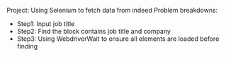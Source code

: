 Project: Using Selenium to fetch data from indeed
Problem breakdowns:
* Step1: Input job title
* Step2: Find the block contains job title and company
* Step3: Using WebdriverWait to ensure all elements are loaded before finding

